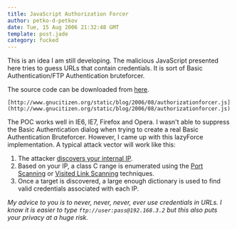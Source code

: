 ```yaml
---
title: JavaScript Authorization Forcer
author: petko-d-petkov
date: Tue, 15 Aug 2006 21:32:48 GMT
template: post.jade
category: fucked
---
```


This is an idea I am still developing. The malicious JavaScript presented here tries to guess URLs that contain credentials. It is sort of Basic Authentication/FTP Authentication bruteforcer.

The source code can be downloaded from [here](http://www.gnucitizen.org/static/blog/2006/08/authorizationforcer.js).

    [http://www.gnucitizen.org/static/blog/2006/08/authorizationforcer.js](http://www.gnucitizen.org/static/blog/2006/08/authorizationforcer.js)

The POC works well in IE6, IE7, Firefox and Opera. I wasn't able to suppress the Basic Authentication dialog when trying to create a real Basic Authentication Bruteforcer. However, I came up with this lazyForce implementation. A typical attack vector will work like this:

1.  The attacker [discovers your internal IP](/blog/javascript-address-info).
2.  Based on your IP, a class C range is enumerated using the [Port Scanning](/blog/javascript-port-scanner) or [Visited Link Scanning](/blog/javascript-visited-link-scanner) techniques.
3.  Once a target is discovered, a large enough dictionary is used to find valid credentials associated with each IP.

_My advice to you is to never, never, never, ever use credentials in URLs. I know it is easier to type `ftp://user:pass@192.168.3.2` but this also puts your privacy at a huge risk._
